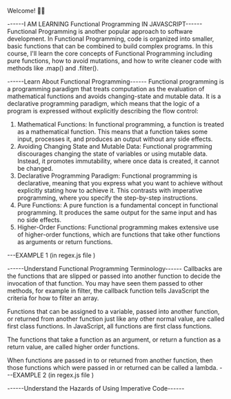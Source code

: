 Welcome! 👋😊

------I AM LEARNING Functional Programming IN JAVASCRIPT------
Functional Programming is another popular approach to software development. In Functional Programming, code is organized into smaller, basic functions that can be combined to build complex programs.
In this course, I'll learn the core concepts of Functional Programming including pure functions, how to avoid mutations, and how to write cleaner code with methods like .map() and .filter().

------Learn About Functional Programming------
Functional programming is a programming paradigm that treats computation as the evaluation of mathematical functions and avoids changing-state and mutable data. It is a declarative programming paradigm, which means that the logic of a program is expressed without explicitly describing the flow control:

1. Mathematical Functions:
   In functional programming, a function is treated as a mathematical function. This means that a function takes some input, processes it, and produces an output without any side effects.
2. Avoiding Changing State and Mutable Data:
   Functional programming discourages changing the state of variables or using mutable data. Instead, it promotes immutability, where once data is created, it cannot be changed.
3. Declarative Programming Paradigm:
   Functional programming is declarative, meaning that you express what you want to achieve without explicitly stating how to achieve it. This contrasts with imperative programming, where you specify the step-by-step instructions.
4. Pure Functions:
   A pure function is a fundamental concept in functional programming. It produces the same output for the same input and has no side effects.
5. Higher-Order Functions:
   Functional programming makes extensive use of higher-order functions, which are functions that take other functions as arguments or return functions.

---EXAMPLE 1 (in regex.js file )

------Understand Functional Programming Terminology------
Callbacks are the functions that are slipped or passed into another function to decide the invocation of that function. You may have seen them passed to other methods, for example in filter, the callback function tells JavaScript the criteria for how to filter an array.

Functions that can be assigned to a variable, passed into another function, or returned from another function just like any other normal value, are called first class functions. In JavaScript, all functions are first class functions.

The functions that take a function as an argument, or return a function as a return value, are called higher order functions.

When functions are passed in to or returned from another function, then those functions which were passed in or returned can be called a lambda.
---EXAMPLE 2 (in regex.js file )

------Understand the Hazards of Using Imperative Code------
